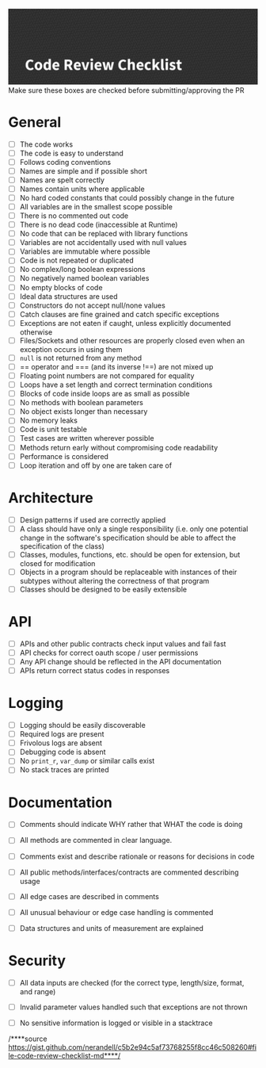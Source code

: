 ![](assets/images/code_review.png)
Make sure these boxes are checked before submitting/approving the PR

# General
- [ ] The code works
- [ ] The code is easy to understand
- [ ] Follows coding conventions
- [ ] Names are simple and if possible short
- [ ] Names are spelt correctly
- [ ] Names contain units where applicable
- [ ] No hard coded constants that could possibly change in the future
- [ ] All variables are in the smallest scope possible
- [ ] There is no commented out code
- [ ] There is no dead code (inaccessible at Runtime)
- [ ] No code that can be replaced with library functions
- [ ] Variables are not accidentally used with null values
- [ ] Variables are immutable where possible
- [ ] Code is not repeated or duplicated
- [ ] No complex/long boolean expressions
- [ ] No negatively named boolean variables
- [ ] No empty blocks of code
- [ ] Ideal data structures are used
- [ ] Constructors do not accept null/none values
- [ ] Catch clauses are fine grained and catch specific exceptions
- [ ] Exceptions are not eaten if caught, unless explicitly documented otherwise
- [ ] Files/Sockets and other resources are properly closed even when an exception occurs in using them
- [ ] `null` is not returned from any method
- [ ] == operator and === (and its inverse !==) are not mixed up
- [ ] Floating point numbers are not compared for equality
- [ ] Loops have a set length and correct termination conditions
- [ ] Blocks of code inside loops are as small as possible
- [ ] No methods with boolean parameters
- [ ] No object exists longer than necessary
- [ ] No memory leaks
- [ ] Code is unit testable
- [ ] Test cases are written wherever possible
- [ ] Methods return early without compromising code readability
- [ ] Performance is considered
- [ ] Loop iteration and off by one are taken care of

# Architecture
- [ ] Design patterns if used are correctly applied
- [ ] A class should have only a single responsibility (i.e. only one potential change in the software's specification should be able to affect the specification of the class)
- [ ] Classes, modules, functions, etc. should be open for extension, but closed for modification
- [ ] Objects in a program should be replaceable with instances of their subtypes without altering the correctness of that program
- [ ] Classes should be designed to be easily extensible
# API
- [ ] APIs and other public contracts check input values and fail fast
- [ ] API checks for correct oauth scope / user permissions
- [ ] Any API change should be reflected in the API documentation
- [ ] APIs return correct status codes in responses

# Logging
- [ ] Logging should be easily discoverable
- [ ] Required logs are present
- [ ] Frivolous logs are absent
- [ ] Debugging code is absent
- [ ] No `print_r`, `var_dump` or similar calls exist
- [ ] No stack traces are printed

# Documentation
- [ ] Comments should indicate WHY rather that WHAT the code is doing
- [ ] All methods are commented in clear language.
- [ ] Comments exist and describe rationale or reasons for decisions in code
- [ ] All public methods/interfaces/contracts are commented describing usage
- [ ] All edge cases are described in comments
- [ ] All unusual behaviour or edge case handling is commented
- [ ] Data structures and units of measurement are explained


# Security
- [ ] All data inputs are checked (for the correct type, length/size, format, and range)
- [ ] Invalid parameter values handled such that exceptions are not thrown
- [ ] No sensitive information is logged or visible in a stacktrace



/****source https://gist.github.com/nerandell/c5b2e94c5af73768255f8cc46c508260#file-code-review-checklist-md****/